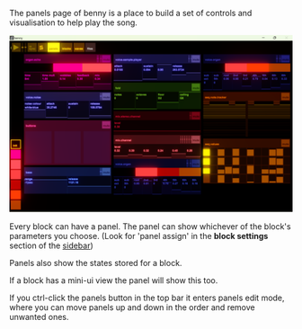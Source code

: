 The panels page of benny is a place to build a set of controls and visualisation to help play the song.

![panels page](assets/screenshots/panels_view.png)

Every block can have a panel. The panel can show whichever of the block's parameters you choose. (Look for 'panel assign' in the **block settings** section of the [sidebar](sidebar))

Panels also show the states stored for a block.

If a block has a mini-ui view the panel will show this too.

If you ctrl-click the panels button in the top bar it enters panels edit mode, where you can move panels up and down in the order and remove unwanted ones.